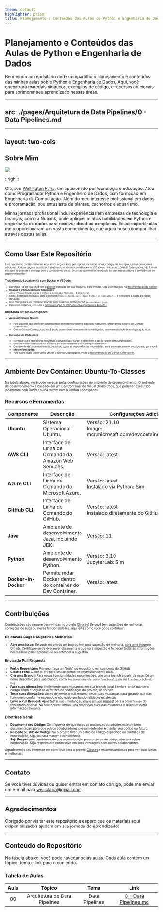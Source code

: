 ```yaml
---
theme: default
highlighter: prism
title: Planejamento e Conteúdos das Aulas de Python e Engenharia de Dados
---
```


# Planejamento e Conteúdos das Aulas de Python e Engenharia de Dados

Bem-vindo ao repositório onde compartilho o planejamento e conteúdos das minhas aulas sobre Python e Engenharia de Dados. Aqui, você encontrará materiais didáticos, exemplos de código, e recursos adicionais para aprimorar seu aprendizado nessas áreas.

<!--

-->

---
src: ./pages/Arquitetura de Data Pipelines/0 - Data Pipelines.md
---


---
layout: two-cols
---

## Sobre Mim

<img src="https://avatars.githubusercontent.com/u/14779870?v=4" class="m-40 h-40 rounded shadow" />

::right::

Olá, sou [Wellington Faria](https://www.linkedin.com/in/wellicfaria/), um apaixonado por tecnologia e educação. Atuo como Programador Python e Engenheiro de Dados, com formação em Engenharia da Computação. Além do meu interesse profissional em dados e programação, sou entusiasta de plantas, cachorros e aquarismo.

Minha jornada profissional inclui experiências em empresas de tecnologia e finanças, como a Nubank, onde apliquei minhas habilidades em Python e engenharia de dados para resolver desafios complexos. Essas experiências me proporcionaram um vasto conhecimento, que agora busco compartilhar através destas aulas.

<a href="https://github.com/wellicfaria" target="_blank">
  <uim-github class="text-3xl text-red-400 mx-2"/>
</a>

<a href="https://www.linkedin.com/in/wellicfaria/" target="_blank">
  <uim-linkedin class="text-3xl text-red-400 mx-2"/>
</a>

---

## Como Usar Este Repositório

<span style="font-size: 8px;">

Este repositório contém materiais educativos organizados por tópicos, incluindo slides, códigos de exemplo, e listas de recursos adicionais. A duas opçoes de utilizar, trabalhando localmente com Docker e VSCode ou utilizando o GitHub Codespaces, são formas eficazes de acessar e interagir com o conteúdo do curso. Escolha a que melhor se adapta às suas necessidades e preferências de desenvolvimento.

### Trabalhando Localmente com Docker e VSCode

- Certifique-se de que você tem o [Docker](https://www.docker.com/) instalado em sua máquina. Para instalar, siga as instruções na [documentação do Docker](https://docs.docker.com/get-docker/).
-  **Usando o VSCode Remote Containers:**
  - Abra o Visual Studio Code e instale a extensão "Remote - Containers".
  - Com a extensão instalada, abra o comando `Remote-Containers: Open Folder in Container...` e selecione a pasta do tópico desejado.
  - Isso configurará um container Docker com base nas definições do `devcontainer.json`.
  - Para mais detalhes, consulte a [documentação do VSCode sobre Containers Remotos](https://code.visualstudio.com/docs/remote/containers).

### Utilizando GitHub Codespaces

- **Acesso Direto na Nuvem:**
  - Para aqueles que preferem um ambiente de desenvolvimento baseado na nuvem, oferecemos suporte ao GitHub Codespaces.
  - Com o GitHub Codespaces, você pode desenvolver diretamente no navegador, sem necessidade de configuração local.

- **Iniciando um Codespace:**
  - Navegue até o repositório no GitHub, clique na aba 'Code' e selecione a opção 'Open with Codespaces'.
  - Crie um novo Codespace ou conecte-se a um existente para começar a trabalhar.
  - O ambiente de desenvolvimento, incluindo todas as dependências necessárias, será automaticamente configurado para você.
  - **Mais Informações:**
  - Para saber mais sobre como utilizar o GitHub Codespaces, visite a [documentação do GitHub Codespaces](https://docs.github.com/en/codespaces).

</span>

---

## Ambiente Dev Container: Ubuntu-To-Classes


<span style="font-size: 10px;">
Na tabela abaixo, você pode navegar pelas configurações do ambiente de desenvolvimento. O ambiente de desenvolvimento é baseado em um Dev Container do Visual Studio Code, que pode ser executado localmente com Docker ou na nuvem com o GitHub Codespaces.
</span>

### Recursos e Ferramentas

<span style="font-size: 8px;">

| Componente         | Descrição                                                                 | Configurações Adicionais                                       |
| ------------------ | ------------------------------------------------------------------------- | -------------------------------------------------------------- |
| **Ubuntu** | Sistema Operacional Ubuntu. | Versão: 21.10  <br> Image: mcr.microsoft.com/devcontainers/base:jammy| 
| **AWS CLI**        | Interface de Linha de Comando da Amazon Web Services.                    | Versão: latest                                                |
| **Azure CLI**      | Interface de Linha de Comando do Microsoft Azure.                        | Versão: latest <br> Instalado via Python: Sim                 |
| **GitHub CLI**     | Interface de Linha de Comando do GitHub.                                 | Versão: latest <br> Instalado diretamente do GitHub Release: Sim |
| **Java**           | Ambiente de desenvolvimento Java, incluindo JDK.                         | Versão: 11                                                    |
| **Python**         | Ambiente de desenvolvimento Python.                                      | Versão: 3.10 <br> JupyterLab: Sim|
| **Docker-in-Docker**| Permite rodar Docker dentro do container do Dev Container.               | Versão: latest                                                |

</span>

---

## Contribuições

<span style="font-size: 10px;">

Contribuições são sempre bem-vindas no projeto [Classes](https://github.com/wellicfaria/classes)! Se você tem sugestões de melhorias, correções de bugs ou novas funcionalidades, aqui está como você pode contribuir:

### Relatando Bugs e Sugerindo Melhorias
- **Abra uma Issue:** Se você encontrou um bug ou tem uma sugestão de melhoria, [abra uma issue](https://github.com/wellicfaria/classes/issues) no GitHub. Certifique-se de descrever claramente o bug ou a sugestão e fornecer todas as informações necessárias para reproduzi-lo ou entender a sugestão.

### Enviando Pull Requests

- **Fork o Repositório:** Primeiro, faça um "fork" do repositório em sua conta do GitHub.
- **Clone o Fork:** Clone o fork para seu ambiente de desenvolvimento local.
- **Crie uma Branch:** Para novas funcionalidades ou correções, crie uma branch a partir da `main`. Dê um nome descritivo para sua branch, como `feature/nome-da-nova-funcionalidade` ou `fix/descrição-do-bug`.
- **Faça suas Alterações:** Implemente suas mudanças em sua branch local. Lembre-se de manter o código limpo e seguir as diretrizes de codificação do projeto, se houver.
- **Teste suas Alterações:** Antes de enviar o pull request, teste suas mudanças para garantir que elas funcionem conforme esperado e não quebrem funcionalidades existentes.
- **Envie o Pull Request:** Após testar suas mudanças, [envie um pull request](https://github.com/wellicfaria/classes/pulls) para a branch `main` do repositório original. No pull request, inclua uma descrição clara das mudanças e qualquer outra informação relevante.


### Diretrizes Gerais

- **Documente seu Código:** Certifique-se de que todas as mudanças ou adições estejam bem documentadas, para que outros colaboradores possam entender e manter seu código no futuro.
- **Respeite o Estilo de Código:** Se o projeto tiver um estilo de código específico ou diretrizes de contribuição, siga-os para manter a consistência.
- **Seja Respeitoso:** Lembre-se de que a contribuição para projetos de código aberto é sobre colaboração. Seja respeitoso e construtivo em suas interações com outros colaboradores.

Agradecemos seu interesse em contribuir para o projeto [Classes](https://github.com/wellicfaria/classes) e estamos ansiosos para ver suas ideias e melhorias!

</span>


---

## Contato

Se você tiver dúvidas ou quiser entrar em contato comigo, pode me enviar um e-mail para [wellicfaria@gmail.com](mailto:wellicfaria@gmail.com).

---

## Agradecimentos

Obrigado por visitar este repositório e espero que os materiais aqui disponibilizados ajudem em sua jornada de aprendizado!

---

## Conteúdo do Repositório

Na tabela abaixo, você pode navegar pelas aulas. Cada aula contém um tópico, tema e link para o conteúdo.

### Tabela de Aulas

| Aula | Tópico | Tema | Link |
| :---: | :---: | :---: | :---: |
| 00 | Arquitetura de Data Pipelines | Data Pipelines | [ 0 - Data Pipelines.md](DNC/Arquitetura%20de%20Data%20Pipelines/%200%20-%20Data%20Pipelines/%200%20-%20Data%20Pipelines.md)
